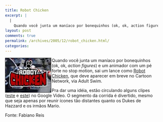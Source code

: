 ```yaml
---
title: Robot Chicken
excerpt: |
  |
    Quando você junta um maníaco por bonequinhos (ok, ok, action figures) e um animador com um pé forte no stop motion, sai um lance como Robot Chicken, que deve aparecer em breve no Cartoon Network, via Adult Swim. Pra dar...
layout: post
comments: true
permalink: /archives/2005/12/robot_chicken.html/
categories:
---
```

<img title="Abertura de Robot Chicken" src="/archives/img/robotchicken.jpg" width="150" height="113" align="left" style="margin-right:2px" border=1 />Quando você junta um maníaco por bonequinhos (ok, ok, *action figures*) e um animador com um pé forte no stop motion, sai um lance como [Robot Chicken][1], que deve aparecer em breve no Cartoon Network, via Adult Swim.

Pra dar uma idéia, estão circulando alguns clipes ([este][2] e [este][3]) no Google Video. O segmento da corrida é divertido, mesmo que seja apenas por reunir ícones tão distantes quanto os Dukes de Hazzard e os irmãos Mario.

Fonte: Fabiano Reis

 [1]: http://www.adultswim.com/shows/robotchicken/
 [2]: http://video.google.com/videoplay?docid=-2660802447916665129
 [3]: http://video.google.com/videoplay?docid=6291996402487838065
